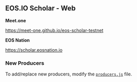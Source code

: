 ## EOS.IO Scholar - Web

**Meet.one**

https://meet-one.github.io/eos-scholar-testnet

**EOS Nation**

https://scholar.eosnation.io

### New Producers

To add/replace new producers, modify the [`producers.js`](producers.js) file.
